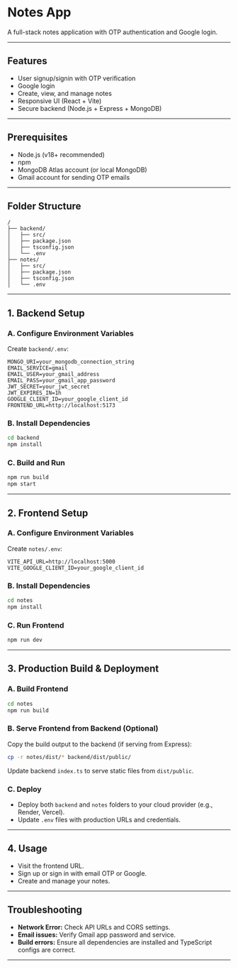 # Notes App

A full-stack notes application with OTP authentication and Google login.

---

## Features

- User signup/signin with OTP verification
- Google login
- Create, view, and manage notes
- Responsive UI (React + Vite)
- Secure backend (Node.js + Express + MongoDB)

---

## Prerequisites

- Node.js (v18+ recommended)
- npm
- MongoDB Atlas account (or local MongoDB)
- Gmail account for sending OTP emails

---

## Folder Structure

```
/
├── backend/
│   ├── src/
│   ├── package.json
│   ├── tsconfig.json
│   └── .env
├── notes/
│   ├── src/
│   ├── package.json
│   ├── tsconfig.json
│   └── .env
```

---

## 1. Backend Setup

### A. Configure Environment Variables

Create `backend/.env`:

```
MONGO_URI=your_mongodb_connection_string
EMAIL_SERVICE=gmail
EMAIL_USER=your_gmail_address
EMAIL_PASS=your_gmail_app_password
JWT_SECRET=your_jwt_secret
JWT_EXPIRES_IN=1h
GOOGLE_CLIENT_ID=your_google_client_id
FRONTEND_URL=http://localhost:5173
```

### B. Install Dependencies

```bash
cd backend
npm install
```

### C. Build and Run

```bash
npm run build
npm start
```

---

## 2. Frontend Setup

### A. Configure Environment Variables

Create `notes/.env`:

```
VITE_API_URL=http://localhost:5000
VITE_GOOGLE_CLIENT_ID=your_google_client_id
```

### B. Install Dependencies

```bash
cd notes
npm install
```

### C. Run Frontend

```bash
npm run dev
```

---

## 3. Production Build & Deployment

### A. Build Frontend

```bash
cd notes
npm run build
```

### B. Serve Frontend from Backend (Optional)

Copy the build output to the backend (if serving from Express):

```bash
cp -r notes/dist/* backend/dist/public/
```

Update backend `index.ts` to serve static files from `dist/public`.

### C. Deploy

- Deploy both `backend` and `notes` folders to your cloud provider (e.g., Render, Vercel).
- Update `.env` files with production URLs and credentials.

---

## 4. Usage

- Visit the frontend URL.
- Sign up or sign in with email OTP or Google.
- Create and manage your notes.

---

## Troubleshooting

- **Network Error:** Check API URLs and CORS settings.
- **Email issues:** Verify Gmail app password and service.
- **Build errors:** Ensure all dependencies are installed and TypeScript configs are correct.

---
